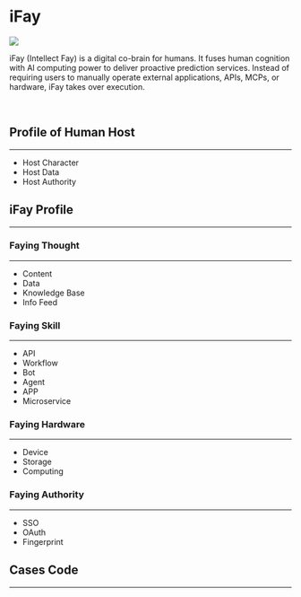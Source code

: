 # iFay

![](https://github.com/user-attachments/assets/6e5f7949-44c0-46d6-bc62-38df4566e9e6)

iFay (Intellect Fay) is a digital co-brain for humans. It fuses human cognition with AI computing power to deliver proactive prediction services. Instead of requiring users to manually operate external applications, APIs, MCPs, or hardware, iFay takes over execution. 

<br>

## Profile of Human Host

---

- Host Character
- Host Data
- Host Authority


## iFay Profile

---

### Faying Thought

---

- Content
- Data
- Knowledge Base
- Info Feed

### Faying Skill

---

- API
- Workflow
- Bot
- Agent
- APP
- Microservice
        
### Faying Hardware

---

- Device
- Storage
- Computing

### Faying Authority

---

- SSO
- OAuth
- Fingerprint

## Cases Code

---

